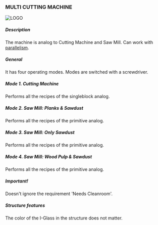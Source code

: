 ### MULTI CUTTING MACHINE

![LOGO](https://raw.githubusercontent.com/GT-IMPACT/impact-front/main/public/media/gregtech/ParCutt.png)

##### Description

The machine is analog to Cutting Machine and Saw Mill. Can work with [parallelism](/mechanics#parallelism).

##### General

It has four operating modes. Modes are switched with a screwdriver.

##### Mode 1. Cutting Machine

Performs all the recipes of the singleblock analog.

##### Mode 2. Saw Mill: Planks & Sawdust

Performs all the recipes of the primitive analog.

##### Mode 3. Saw Mill: Only Sawdust

Performs all the recipes of the primitive analog.

##### Mode 4. Saw Mill: Wood Pulp & Sawdust

Performs all the recipes of the primitive analog.

##### Important!

Doesn't ignore the requirement 'Needs Cleanroom'.

##### Structure features

The color of the I-Glass in the structure does not matter.
